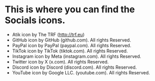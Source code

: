 # This is where you can find the Socials icons.
* Atik icon by The TRF (http://trf.eu)
* GitHub icon by GitHub (github.com). All rights Reserved.
* PayPal icon by PayPal (paypal.com). All rights Reserved.
* TikTok icon by TikTok (tiktok.com). All rights Reserved.
* Instagram icon by Meta (instagram.com). All rights Reserved.
* Twitter icon by X (x.com). All rights Reserved.
* Discord icon by Discord (discord.com). All rights Reserved.
* YouTube icon by Google LLC. (youtube.com). All rights Reserved.
